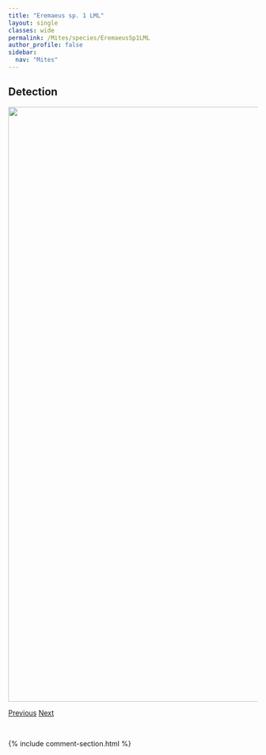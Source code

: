 ```yaml
---
title: "Eremaeus sp. 1 LML"
layout: single
classes: wide
permalink: /Mites/species/EremaeusSp1LML
author_profile: false
sidebar:
  nav: "Mites"
---
```


<h2>Detection</h2>

<a href="https://drive.google.com/uc?export=view&id=1bS2NdKi6iTIBiPEHZuCB6Aebkddw8Qff">
<img src="https://drive.google.com/uc?export=view&id=1bS2NdKi6iTIBiPEHZuCB6Aebkddw8Qff" height = "1200" width = "800">
</a>


<a href="/DevelopmentWebsite/Mites/species/EremaeusBoreomontanus" class="pagination--pager" title="Eremaeus boreomontanus">Previous</a> <a href="/DevelopmentWebsite/Mites/species/EremaeusTranslamellatus" class="pagination--pager" title="Eremaeus translamellatus">Next</a>

<p>&nbsp;</p>

{% include comment-section.html %}
